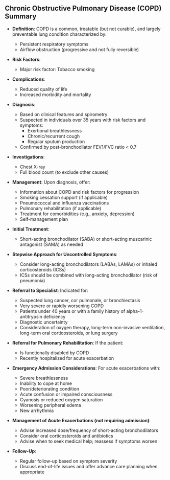 ## Chronic Obstructive Pulmonary Disease (COPD) Summary

- **Definition**: COPD is a common, treatable (but not curable), and largely preventable lung condition characterized by:
  - Persistent respiratory symptoms
  - Airflow obstruction (progressive and not fully reversible)

- **Risk Factors**: 
  - Major risk factor: Tobacco smoking

- **Complications**:
  - Reduced quality of life
  - Increased morbidity and mortality

- **Diagnosis**: 
  - Based on clinical features and spirometry
  - Suspected in individuals over 35 years with risk factors and symptoms:
    - Exertional breathlessness
    - Chronic/recurrent cough
    - Regular sputum production
  - Confirmed by post-bronchodilator FEV1/FVC ratio < 0.7

- **Investigations**: 
  - Chest X-ray
  - Full blood count (to exclude other causes)

- **Management**: Upon diagnosis, offer:
  - Information about COPD and risk factors for progression
  - Smoking cessation support (if applicable)
  - Pneumococcal and influenza vaccinations
  - Pulmonary rehabilitation (if applicable)
  - Treatment for comorbidities (e.g., anxiety, depression)
  - Self-management plan

- **Initial Treatment**:
  - Short-acting bronchodilator (SABA) or short-acting muscarinic antagonist (SAMA) as needed

- **Stepwise Approach for Uncontrolled Symptoms**:
  - Consider long-acting bronchodilators (LABAs, LAMAs) or inhaled corticosteroids (ICSs)
  - ICSs should be combined with long-acting bronchodilator (risk of pneumonia)

- **Referral to Specialist**: Indicated for:
  - Suspected lung cancer, cor pulmonale, or bronchiectasis
  - Very severe or rapidly worsening COPD
  - Patients under 40 years or with a family history of alpha-1-antitrypsin deficiency
  - Diagnostic uncertainty
  - Consideration of oxygen therapy, long-term non-invasive ventilation, long-term oral corticosteroids, or lung surgery

- **Referral for Pulmonary Rehabilitation**: If the patient:
  - Is functionally disabled by COPD
  - Recently hospitalized for acute exacerbation

- **Emergency Admission Considerations**: For acute exacerbations with:
  - Severe breathlessness
  - Inability to cope at home
  - Poor/deteriorating condition
  - Acute confusion or impaired consciousness
  - Cyanosis or reduced oxygen saturation
  - Worsening peripheral edema
  - New arrhythmia

- **Management of Acute Exacerbations (not requiring admission)**:
  - Advise increased dose/frequency of short-acting bronchodilators
  - Consider oral corticosteroids and antibiotics
  - Advise when to seek medical help; reassess if symptoms worsen

- **Follow-Up**: 
  - Regular follow-up based on symptom severity
  - Discuss end-of-life issues and offer advance care planning when appropriate
